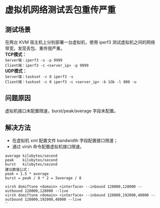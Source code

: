 # 虚拟机网络测试丢包重传严重
## 测试场景
在两台 KVM 宿主机上分别部署一台虚拟机，使用 iperf3 测试虚拟机之间的网络带宽，发现丢包、重传很严重。  
**TCP模式：**  
`Server端：iperf3 -s -p 9999`  
`Client端：iperf3 -c <server_ip> -p 9999`  
**UDP模式：**  
`Server端：taskset -c 0 iperf3 -s`  
`Client端：taskset -c 0 iperf3 -c <server_ip> -b 1Gb -l 800 -u`  
## 问题原因  
虚拟机接口未配置限速，burst/peak/average 字段未配置。
## 解决方法  
- 在虚拟机 xml 配置文件 bandwidth 字段配置接口限速；
- 通过 virsh 命令配置虚拟机接口限速。  
```
average kilobytes/second
peak    kilobytes/second
burst   kilobytes/second
建议数值公式：
peak = 1.5 * average
burst = peak / 8 * 2 = 3average / 8
```
`virsh domiftune <domain> <interface> --inbound 128000,128000 --outbound 128000,128000 --live`  
`virsh domiftune <domain> <interface> --inbound 128000,192000,48000 --outbound 128000,192000,48000 --live`    
``